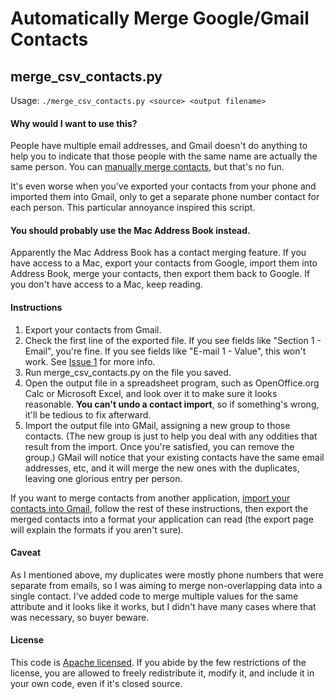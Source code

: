 Automatically Merge Google/Gmail Contacts
=========================================

merge_csv_contacts.py
---------------------

Usage: `./merge_csv_contacts.py <source> <output filename>`

#### Why would I want to use this?

People have multiple email addresses, and Gmail doesn't do anything to help you to indicate that those people with the same name are actually the same person. You can [manually merge contacts][1], but that's no fun.

[1]: http://lifehacker.com/5150139/merge-multiple-emails-to-one-contact-in-gmail

It's even worse when you've exported your contacts from your phone and imported them into Gmail, only to get a separate phone number contact for each person. This particular annoyance inspired this script.

#### You should probably use the Mac Address Book instead.

Apparently the Mac Address Book has a contact merging feature. If you have access to a Mac, export your contacts from Google, import them into Address Book, merge your contacts, then export them back to Google. If you don't have access to a Mac, keep reading.

#### Instructions

1. Export your contacts from Gmail.
2. Check the first line of the exported file. If you see fields like "Section 1 - Email", you're fine. If you see fields like "E-mail 1 - Value", this won't work. See [Issue 1](http://github.com/niran/merge-gmail-contacts/issues/closed/#issue/1) for more info.
3. Run merge_csv_contacts.py on the file you saved.
4. Open the output file in a spreadsheet program, such as OpenOffice.org Calc or Microsoft Excel, and look over it to make sure it looks reasonable. **You can't undo a contact import**, so if something's wrong, it'll be tedious to fix afterward.
5. Import the output file into GMail, assigning a new group to those contacts. (The new group is just to help you deal with any oddities that result from the import. Once you're satisfied, you can remove the group.) GMail will notice that your existing contacts have the same email addresses, etc, and it will merge the new ones with the duplicates, leaving one glorious entry per person.

If you want to merge contacts from another application, [import your contacts into Gmail][2], follow the rest of these instructions, then export the merged contacts into a format your application can read (the export page will explain the formats if you aren't sure).

[2]: http://mail.google.com/support/bin/answer.py?answer=12118&cbid=-1qlxpodsfyozq&src=cb&lev=answer

#### Caveat

As I mentioned above, my duplicates were mostly phone numbers that were separate from emails, so I was aiming to merge non-overlapping data into a single contact. I've added code to merge multiple values for the same attribute and it looks like it works, but I didn't have many cases where that was necessary, so buyer beware.

#### License

This code is [Apache licensed][3]. If you abide by the few restrictions of the license, you are allowed to freely redistribute it, modify it, and include it in your own code, even if it's closed source.

[3]: http://www.apache.org/licenses/LICENSE-2.0
